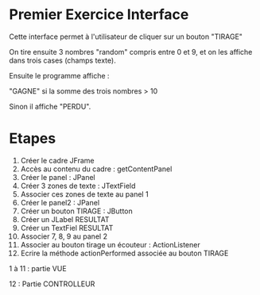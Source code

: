 # Premier Exercice Interface

Cette interface permet à l'utilisateur de cliquer sur un bouton "TIRAGE"

On tire ensuite 3 nombres "random" compris entre 0 et 9, et on les affiche dans trois cases (champs texte).

Ensuite le programme affiche :

"GAGNE" si la somme des trois nombres > 10

Sinon il affiche "PERDU".

# Etapes

1) Créer le cadre JFrame
2) Accès au contenu du cadre : getContentPanel
3) Créer le panel : JPanel
4) Créer 3 zones de texte : JTextField
5) Associer ces zones de texte au panel 1
6) Créer le panel2 : JPanel
7) Créer un bouton TIRAGE : JButton
8) Créer un JLabel RESULTAT
9) Créer un TextFiel RESULTAT
10) Associer 7, 8, 9 au panel 2
11) Associer au bouton tirage un écouteur : ActionListener
12) Ecrire la méthode actionPerformed associée au bouton TIRAGE

1 à 11 : partie VUE

12 : Partie CONTROLLEUR

